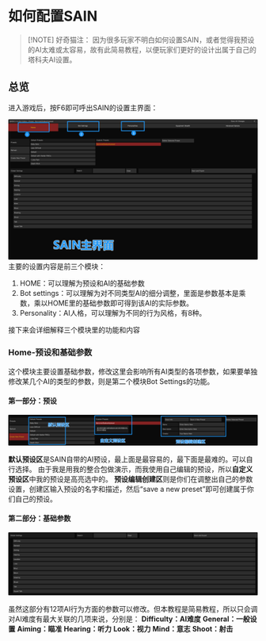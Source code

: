 
# 如何配置SAIN

> [!NOTE] 好奇猫注：
>因为很多玩家不明白如何设置SAIN，或者觉得我预设的AI太难或太容易，故有此简易教程，以便玩家们更好的设计出属于自己的塔科夫AI设置。

## 总览


进入游戏后，按F6即可呼出SAIN的设置主界面：

![](assets/Pasted%20image%2020240923225406.png)
主要的设置内容是前三个模块：
1. HOME：可以理解为预设和AI的基础参数
2. Bot settings：可以理解为对不同类型AI的细分调整，里面是参数基本是乘数，乘以HOME里的基础参数即可得到该AI的实际参数。
3. Personality：AI人格，可以理解为不同的行为风格，有8种。

接下来会详细解释三个模块里的功能和内容

### Home-预设和基础参数

这个模块主要设置基础参数，修改这里会影响所有AI类型的各项参数，如果要单独修改某几个AI的类型的参数，则是第二个模块Bot Settings的功能。
#### 第一部分：预设

![](assets/Pasted%20image%2020240923230811.png)

**默认预设区**是SAIN自带的AI预设，最上面是最容易的，最下面是最难的。可以自行选择。
由于我是用我的整合包做演示，而我使用自己编辑的预设，所以**自定义预设区**中我的预设是高亮选中的。
**预设编辑创建区**则是你们在调整出自己的参数设置，创建区输入预设的名字和描述，然后“save a new preset”即可创建属于你们自己的预设。

#### 第二部分：基础参数

![](assets/Pasted%20image%2020240923232052.png)

虽然这部分有12项AI行为方面的参数可以修改。但本教程是简易教程，所以只会调对AI难度有最大关联的几项来说，分别是：
**Difficulty：AI难度**
**General：一般设置**
**Aiming：瞄准**
**Hearing：听力**
**Look：视力**
**Mind：意志**
**Shoot：射击**
